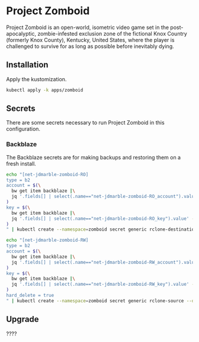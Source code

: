 # Project Zomboid

Project Zomboid is an open-world, isometric video game
set in the post-apocalyptic, zombie-infested exclusion zone of the fictional Knox Country (formerly Knox County), Kentucky, United States,
where the player is challenged to survive for as long as possible before inevitably dying.

## Installation

Apply the kustomization.

```sh
kubectl apply -k apps/zomboid
```

## Secrets

There are some secrets necessary to run Project Zomboid in this configuration.

### Backblaze

The Backblaze secrets are for making backups and restoring them on a fresh install.

```sh
echo "[net-jdmarble-zomboid-RO]
type = b2
account = $(\
  bw get item backblaze |\
  jq '.fields[] | select(.name=="net-jdmarble-zomboid-RO_account").value' --raw-output\
)
key = $(\
  bw get item backblaze |\
  jq '.fields[] | select(.name=="net-jdmarble-zomboid-RO_key").value' --raw-output\
)
" | kubectl create --namespace=zomboid secret generic rclone-destination --dry-run=client --output=json --from-file=rclone.conf=/dev/stdin | kubeseal --format yaml > ./apps/zomboid/sealedsecret-rclone-destination.yaml

echo "[net-jdmarble-zomboid-RW]
type = b2
account = $(\
  bw get item backblaze |\
  jq '.fields[] | select(.name=="net-jdmarble-zomboid-RW_account").value' --raw-output\
)
key = $(\
  bw get item backblaze |\
  jq '.fields[] | select(.name=="net-jdmarble-zomboid-RW_key").value' --raw-output\
)
hard_delete = true
" | kubectl create --namespace=zomboid secret generic rclone-source --dry-run=client --output=json --from-file=rclone.conf=/dev/stdin | kubeseal --format yaml > ./apps/zomboid/sealedsecret-rclone-source.yaml
```

## Upgrade

????

